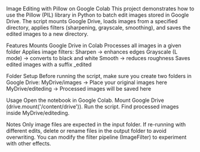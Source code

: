 Image Editing with Pillow on Google Colab
This project demonstrates how to use the Pillow (PIL) library in Python to batch edit images stored in Google Drive.
The script mounts Google Drive, loads images from a specified directory, applies filters (sharpening, grayscale, smoothing), and saves the edited images to a new directory.

Features
Mounts Google Drive in Colab
Processes all images in a given folder
Applies image filters:
Sharpen → enhances edges
Grayscale (L mode) → converts to black and white
Smooth → reduces roughness
Saves edited images with a suffix _edited

Folder Setup
Before running the script, make sure you create two folders in Google Drive:
MyDrive/images → Place your original images here
MyDrive/editeding → Processed images will be saved here

Usage
Open the notebook in Google Colab.
Mount Google Drive (drive.mount('/content/drive')).
Run the script.
Find processed images inside MyDrive/editeding.

Notes
Only image files are expected in the input folder.
If re-running with different edits, delete or rename files in the output folder to avoid overwriting.
You can modify the filter pipeline (ImageFilter) to experiment with other effects.
